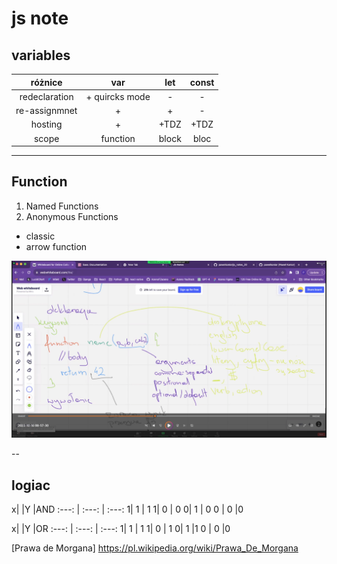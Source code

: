 # js note

## variables

różnice |      var       | let | const
:---: |:--------------:| :---: | :---: 
redeclaration | + quircks mode | - | - 
re-assignmnet |       +        |  +  |  -
hosting |       +        | +TDZ  |  +TDZ
scope |    function    | block | bloc 
  ---
## Function
1. Named Functions
2. Anonymous Functions
- classic
- arrow function

![img.png](img.png)


--
## logiac

 x| |Y |AND 
 :---: |  :---:  | :---:
 1| 1 | 1
 1| 0 | 0
 0| 1 | 0
 0 | 0 |0

x| |Y |OR 
:---: |  :---:  | :---:
1| 1 | 1
1| 0 | 1
0| 1  |1
0 | 0 |0

[Prawa de Morgana] https://pl.wikipedia.org/wiki/Prawa_De_Morgana
